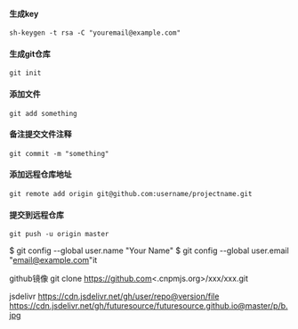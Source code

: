 #### 生成key
```sh-keygen -t rsa -C "youremail@example.com"```

#### 生成git仓库
```git init```

#### 添加文件
```git add something```

#### 备注提交文件注释
```git commit -m "something"```

#### 添加远程仓库地址
```git remote add origin git@github.com:username/projectname.git```

#### 提交到远程仓库
```git push -u origin master```

$ git config --global user.name "Your Name"
$ git config --global user.email "email@example.com"it

github镜像
git clone https://github.com<.cnpmjs.org>/xxx/xxx.git

jsdelivr
https://cdn.jsdelivr.net/gh/user/repo@version/file
https://cdn.jsdelivr.net/gh/futuresource/futuresource.github.io@master/p/b.jpg

